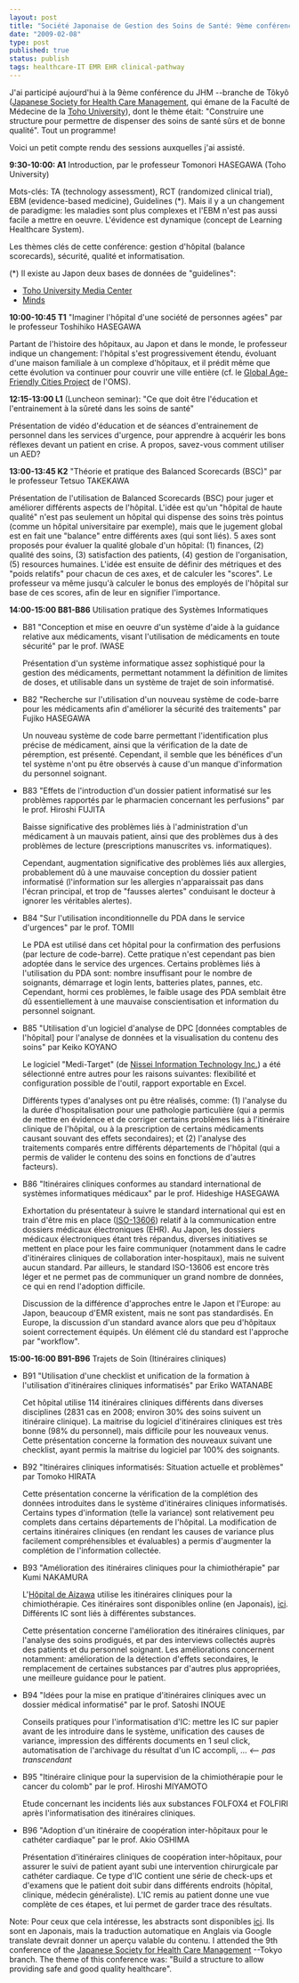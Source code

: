 ```yaml
---
layout: post
title: "Société Japonaise de Gestion des Soins de Santé: 9ème conférence de la branche de Tokyo"
date: "2009-02-08"
type: post
published: true
status: publish
tags: healthcare-IT EMR EHR clinical-pathway
---
```


J'ai participé aujourd'hui à la 9ème conférence du JHM --branche de Tôkyô ([Japanese Society for Health Care Management](http://jhm.umin.jp/ "Japanese Society for Health Care Management"), qui émane de la Faculté de Médecine de la [Toho University](http://www.toho-u.ac.jp/english/index.html "Toho University")), dont le thème était: "Construire une structure pour permettre de dispenser des soins de santé sûrs et de bonne qualité". Tout un programme!

Voici un petit compte rendu des sessions auxquelles j'ai assisté.

**9:30-10:00: A1** Introduction, par le professeur Tomonori HASEGAWA (Toho University)

Mots-clés: TA (technology assessment), RCT (randomized clinical trial), EBM (evidence-based medicine), Guidelines (\*). Mais il y a un changement de paradigme: les maladies sont plus complexes et l'EBM n'est pas aussi facile a mettre en oeuvre. L'évidence est dynamique (concept de Learning Healthcare System).

Les thèmes clés de cette conférence: gestion d'hôpital (balance scorecards), sécurité, qualité et informatisation.

(\*) Il existe au Japon deux bases de données de "guidelines":

- [Toho University Media Center](http://www.mnc.toho-u.ac.jp/mmc/guideline/ "Medical guideline database at Toho University Media Center")
- [Minds](http://minds.jcqhc.or.jp/index.aspx "Medical Information Network Distribution Service")

**10:00-10:45 T1** "Imaginer l'hôpital d'une société de personnes agées" par le professeur Toshihiko HASEGAWA

Partant de l'histoire des hôpitaux, au Japon et dans le monde, le professeur indique un changement: l'hôpital s'est progressivement étendu, évoluant d'une maison familiale à un complexe d'hôpitaux, et il prédit même que cette évolution va continuer pour couvrir une ville entière (cf. le [Global Age-Friendly Cities Project](http://www.who.int/ageing/age_friendly_cities/en/index.html) de l'OMS).

**12:15-13:00 L1** (Luncheon seminar): "Ce que doit être l'éducation et l'entrainement à la sûreté dans les soins de santé"

Présentation de vidéo d'éducation et de séances d'entrainement de personnel dans les services d'urgence, pour apprendre à acquérir les bons réflexes devant un patient en crise. A propos, savez-vous comment utiliser un AED?

**13:00-13:45 K2** "Théorie et pratique des Balanced Scorecards (BSC)" par le professeur Tetsuo TAKEKAWA

Présentation de l'utilisation de Balanced Scorecards (BSC) pour juger et améliorer différents aspects de l'hôpital. L'idée est qu'un "hôpital de haute qualité" n'est pas seulement un hôpital qui dispense des soins très pointus (comme un hôpital universitaire par exemple), mais que le jugement global est en fait une "balance" entre différents axes (qui sont liés). 5 axes sont proposés pour évaluer la qualité globale d'un hôpital: (1) finances, (2) qualité des soins, (3) satisfaction des patients, (4) gestion de l'organisation, (5) resources humaines. L'idée est ensuite de définir des métriques et des "poids relatifs" pour chacun de ces axes, et de calculer les "scores". Le professeur va même jusqu'à calculer le bonus des employés de l'hôpital sur base de ces scores, afin de leur en signifier l'importance.

**14:00-15:00 B81-B86** Utilisation pratique des Systèmes Informatiques

- B81 "Conception et mise en oeuvre d'un système d'aide à la guidance relative aux médicaments, visant l'utilisation de médicaments en toute sécurité" par le prof. IWASE
    
    Présentation d'un système informatique assez sophistiqué pour la gestion des médicaments, permettant notamment la définition de limites de doses, et utilisable dans un système de trajet de soin informatisé.
- B82 "Recherche sur l'utilisation d'un nouveau système de code-barre pour les médicaments afin d'améliorer la sécurité des traitements" par Fujiko HASEGAWA
    
    Un nouveau système de code barre permettant l'identification plus précise de médicament, ainsi que la vérification de la date de péremption, est présenté. Cependant, il semble que les bénéfices d'un tel système n'ont pu être observés à cause d'un manque d'information du personnel soignant.
- B83 "Effets de l'introduction d'un dossier patient informatisé sur les problèmes rapportés par le pharmacien concernant les perfusions" par le prof. Hiroshi FUJITA
    
    Baisse significative des problèmes liés à l'administration d'un médicament à un mauvais patient, ainsi que des problèmes dus à des problèmes de lecture (prescriptions manuscrites vs. informatiques).
    
    Cependant, augmentation significative des problèmes liés aux allergies, probablement dû à une mauvaise conception du dossier patient informatisé (l'information sur les allergies n'apparaissait pas dans l'écran principal, et trop de "fausses alertes" conduisant le docteur à ignorer les véritables alertes).
- B84 "Sur l'utilisation inconditionnelle du PDA dans le service d'urgences" par le prof. TOMII
    
    Le PDA est utilisé dans cet hôpital pour la confirmation des perfusions (par lecture de code-barre). Cette pratique n'est cependant pas bien adoptée dans le service des urgences. Certains problèmes liés à l'utilisation du PDA sont: nombre insuffisant pour le nombre de soignants, démarrage et login lents, batteries plates, pannes, etc. Cependant, hormi ces problèmes, le faible usage des PDA semblait être dû essentiellement à une mauvaise conscientisation et information du personnel soignant.
- B85 "Utilisation d'un logiciel d'analyse de DPC \[données comptables de l'hôpital\] pour l'analyse de données et la visualisation du contenu des soins" par Keiko KOYANO
    
    Le logiciel "Medi-Target" (de [Nissei Information Technology Inc.](http://www.nissay-it.co.jp/ "Nissei IT")) a été sélectionné entre autres pour les raisons suivantes: flexibilité et configuration possible de l'outil, rapport exportable en Excel.
    
    Différents types d'analyses ont pu être réalisés, comme: (1) l'analyse du la durée d'hospitalisation pour une pathologie particulière (qui a permis de mettre en évidence et de corriger certains problèmes liés à l'itinéraire clinique de l'hôpital, ou à la prescription de certains médicaments causant souvant des effets secondaires); et (2) l'analyse des traitements comparés entre différents départements de l'hôpital (qui a permis de valider le contenu des soins en fonctions de d'autres facteurs).
- B86 "Itinéraires cliniques conformes au standard international de systèmes informatiques médicaux" par le prof. Hideshige HASEGAWA
    
    Exhortation du présentateur à suivre le standard international qui est en train d'être mis en place ([ISO-13606](http://www.iso.org/iso/iso_catalogue/catalogue_tc/catalogue_detail.htm?csnumber=40784 "Health informatics -- Electronic health record communication")) relatif à la communication entre dossiers médicaux électroniques (EHR). Au Japon, les dossiers médicaux électroniques étant très répandus, diverses initiatives se mettent en place pour les faire communiquer (notamment dans le cadre d'itinéraires cliniques de collaboration inter-hospitaux), mais ne suivent aucun standard. Par ailleurs, le standard ISO-13606 est encore très léger et ne permet pas de communiquer un grand nombre de données, ce qui en rend l'adoption difficile.
    
    Discussion de la différence d'approches entre le Japon et l'Europe: au Japon, beaucoup d'EMR existent, mais ne sont pas standardisés. En Europe, la discussion d'un standard avance alors que peu d'hôpitaux soient correctement équipés. Un élément clé du standard est l'approche par "workflow".

**15:00-16:00 B91-B96** Trajets de Soin (Itinéraires cliniques)

- B91 "Utilisation d'une checklist et unification de la formation à l'utilisation d'itinéraires cliniques informatisés" par Eriko WATANABE
    
    Cet hôpital utilise 114 itinéraires cliniques différents dans diverses disciplines (2831 cas en 2008; environ 30% des soins suivent un itinéraire clinique). La maitrise du logiciel d'itinéraires cliniques est très bonne (98% du personnel), mais difficile pour les nouveaux venus. Cette présentation concerne la formation des nouveaux suivant une checklist, ayant permis la maitrise du logiciel par 100% des soignants.
- B92 "Itinéraires cliniques informatisés: Situation actuelle et problèmes" par Tomoko HIRATA
    
    Cette présentation concerne la vérification de la complétion des données introduites dans le système d'itinéraires cliniques informatisés. Certains types d'information (telle la variance) sont relativement peu complets dans certains départements de l'hôpital. La modification de certains itinéraires cliniques (en rendant les causes de variance plus facilement compréhensibles et évaluables) a permis d'augmenter la complétion de l'information collectée.
- B93 "Amélioration des itinéraires cliniques pour la chimiothérapie" par Kumi NAKAMURA
    
    L'[Hôpital de Aizawa](http://www.ai-hosp.or.jp/ "Hôpital de Aizawa") utilise les itinéraires cliniques pour la chimiothérapie. Ces itinéraires sont disponibles online (en Japonais), [ici](http://www.ai-hosp.or.jp/sinryouka/center_gansyuugaku/rejimen/rejimen1.htm "Itinéraires cliniques de l'hôpital de Aizawa pour la chimiothérapie"). Différents IC sont liés à différentes substances.
    
    Cette présentation concerne l'amélioration des itinéraires cliniques, par l'analyse des soins prodigués, et par des interviews collectés auprès des patients et du personnel soignant. Les améliorations concernent notamment: amélioration de la détection d'effets secondaires, le remplacement de certaines substances par d'autres plus appropriées, une meilleure guidance pour le patient.
- B94 "Idées pour la mise en pratique d'itinéraires cliniques avec un dossier médical informatisé" par le prof. Satoshi INOUE
    
    Conseils pratiques pour l'informatisation d'IC: mettre les IC sur papier avant de les introduire dans le système, unification des causes de variance, impression des différents documents en 1 seul click, automatisation de l'archivage du résultat d'un IC accompli, ... _<-- pas transcendant_
- B95 "Itinéraire clinique pour la supervision de la chimiothérapie pour le cancer du colomb" par le prof. Hiroshi MIYAMOTO
    
    Etude concernant les incidents liés aux substances FOLFOX4 et FOLFIRI après l'informatisation des itinéraires cliniques.
- B96 "Adoption d'un itinéraire de coopération inter-hôpitaux pour le cathéter cardiaque" par le prof. Akio OSHIMA
    
    Présentation d'itinéraires cliniques de coopération inter-hôpitaux, pour assurer le suivi de patient ayant subi une intervention chirurgicale par cathéter cardiaque. Ce type d'IC contient une série de check-ups et d'examens que le patient doit subir dans différents endroits (hôpital, clinique, médecin généraliste). L'IC remis au patient donne une vue complète de ces étapes, et lui permet de garder trace des résultats.

Note: Pour ceux que cela intéresse, les abstracts sont disponibles [ici](http://jhmtokyo.umin.jp/jhmtokyo2009shoroku.pdf). Ils sont en Japonais, mais la traduction automatique en Anglais via Google translate devrait donner un aperçu valable du contenu. I attended the 9th conference of the [Japanese Society for Health Care Management](http://jhm.umin.jp/ "Japanese Society for Health Care Management") --Tokyo branch. The theme of this conference was: "Build a structure to allow providing safe and good quality healthcare".
